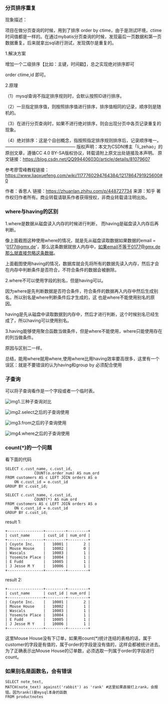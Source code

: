 ### 分页排序重复

现象描述：

项目在做分页查询的时候，用到了排序 order by ctime，由于是测试环境，ctime时间值都是一样的。在通过mybatis分页查询的时候，发现最后一页数据和第一页数据重复。后来就拿出sql进行测试，发现偶尔是重复的。

1.解决方案

增加一个二级排序【比如：主键，时间戳】，总之实现绝对排序即可

order ctime,id 即可。

2.原理

（1）mysql查询不指定排序规则时，会默认按照ID进行排序。

（2）一旦指定排序值，则按照排序值进行排序，排序值相同的记录，顺序则是随机的。

（3）在进行分页查询时，如果不进行绝对排序，则会出现分页中各页记录重复的现象。

（4）绝对排序：这是个自创概念，指按照指定排序规则排序后，记录顺序唯一。
————————————————
版权声明：本文为CSDN博主「li_zehao」的原创文章，遵循CC 4.0 BY-SA版权协议，转载请附上原文出处链接及本声明。
原文链接：https://blog.csdn.net/QQ994406030/article/details/81079607

参考廖雪峰教程链接：https://www.liaoxuefeng.com/wiki/1177760294764384/1217864791925600#0

作者：香思人
链接：https://zhuanlan.zhihu.com/p/448727734
来源：知乎
著作权归作者所有。商业转载请联系作者获得授权，非商业转载请注明出处。

### where与having的区别

1.where是数据从磁盘读入内存的时候进行判断， 而having是磁盘读入内存后再判断。

像上面截图这种使用where的情况，就是先从磁盘读取数据如果数据的email = '0177@gmx.de'，那么这条数据就放人内存中，如果email不等于0177@gmx.de那么就直接忽略这条数据。

上面截图使用having的情况，数据库就会先将所有的数据先读入内存，然后才会在内存中判断条件是否符合，不符合条件的数据会被删除。

2.where不可以使用字段的别名，但是having可以。

 因为where是先判断数据是否符合条件，符合条件的数据再入内存中然后生成别名，所以别名是where判断条件后才生成的，这 也是where不能使用别名的原因。

having是先从磁盘中读取数据到内存中，然后才进行判断，这个时候别名已经生成了，所以having可以使用别名。

3.having能够使用聚合函数当做条件，但是where不能使用，where只能使用存在的列当做条件。

原因与区别二一样。

总结，能用where就用where,使用where比用having效率要高很多，这里有一个误区：就是不要错误的认为having和group by 必须配合使用

### 子查询

可以将子查询看作是一个字段或者一个临时表。

![img](/Users/jmy/Documents/learn-CS/learn-java/study-notes/pics/v2-697489436b948ce8de2cd91001675182_b.jpg)1.三种子查询对比

![img](/Users/jmy/Documents/learn-CS/learn-java/study-notes/pics/v2-efb349f450c0b9e323de8454f7c681b5_b.jpg)2.select之后的子查询使用

![img](/Users/jmy/Documents/learn-CS/learn-java/study-notes/pics/v2-4d1f4dc179b4e3ae70c127d378e1994e_b.jpg)3.from之后的子查询使用

![img](/Users/jmy/Documents/learn-CS/learn-java/study-notes/pics/v2-2bc969390187adbeae83d6811c749725_b.jpg)4.where之后的子查询使用

### count(*)的一个问题

看下面的代码

```mysql
SELECT c.cust_name, c.cust_id,
			 COUNT(o.order_num) AS num_ord
FROM customers AS c LEFT JOIN orders AS o
	ON c.cust_id = o.cust_id
GROUP BY c.cust_id;

SELECT c.cust_name, c.cust_id,
			 COUNT(*) AS num_ord
FROM customers AS c LEFT JOIN orders AS o
	ON c.cust_id = o.cust_id
GROUP BY c.cust_id;
```

result 1:

```ascii
+----------------+---------+---------+
| cust_name      | cust_id | num_ord |
+----------------+---------+---------+
| Coyote Inc.    |   10001 |       2 |
| Mouse House    |   10002 |       0 |
| Wascals        |   10003 |       1 |
| Yosemite Place |   10004 |       1 |
| E Fudd         |   10005 |       1 |
| J Jesse M Y    |   10006 |       1 |
+----------------+---------+---------+
```

result 2:

```ascii
+----------------+---------+---------+
| cust_name      | cust_id | num_ord |
+----------------+---------+---------+
| Coyote Inc.    |   10001 |       2 |
| Mouse House    |   10002 |       1 |
| Wascals        |   10003 |       1 |
| Yosemite Place |   10004 |       1 |
| E Fudd         |   10005 |       1 |
| J Jesse M Y    |   10006 |       1 |
+----------------+---------+---------+
```

这里Mouse House没有下订单，如果用count(*)统计连结的表格的话，属于customer的字段是有值的，属于order的字段是没有值的，这样会都被统计进去。为了正确表示出Mouse House的订单数，必须选取一列属于order的字段进行count。

### 如果别名是函数名，会有错误

```mysql
SELECT note_text,
MATCH(note_text) against('rabbit') as 'rank' #这里如果直接打上rank，会报错。因为rank()是mysql本身的函数
FROM productnotes
```

